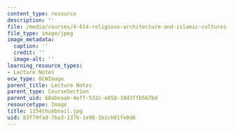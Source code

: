 ```yaml
---
content_type: resource
description: ''
file: /media/courses/4-614-religious-architecture-and-islamic-cultures-fall-2002/83f79fad7ba3137b1e981b1cb61fe0d6_1154thumbnail.jpg
file_type: image/jpeg
image_metadata:
  caption: ''
  credit: ''
  image-alt: ''
learning_resource_types:
- Lecture Notes
ocw_type: OCWImage
parent_title: Lecture Notes
parent_type: CourseSection
parent_uid: 68abeaab-4eff-532c-e858-18d3ffb567bd
resourcetype: Image
title: 1154thumbnail.jpg
uid: 83f79fad-7ba3-137b-1e98-1b1cb61fe0d6
---
```

